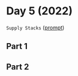 # Day 5 (2022)

`Supply Stacks` ([prompt](https://adventofcode.com/2022/day/5))

## Part 1

## Part 2
